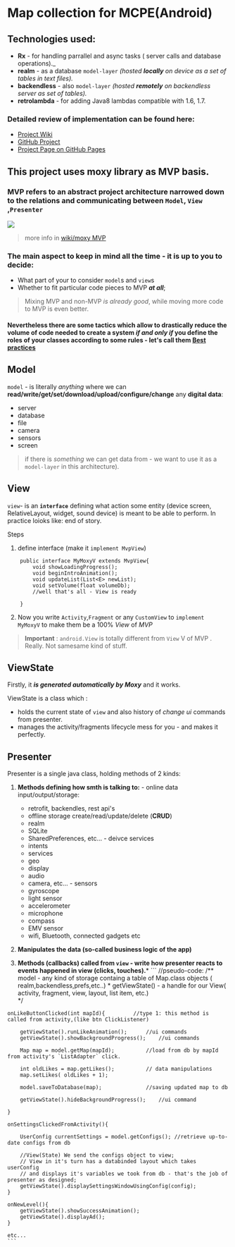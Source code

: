 # Map collection for MCPE(Android)


## Technologies used:
- **Rx** - for handling parrallel and async tasks ( server calls and database operations)._  
- **realm** - as a database `model-layer` _(hosted **locally** on device as a set of tables in text files)._
- **backendless** - also `model-layer` _(hosted **remotely** on backendless server as set of tables)._
- **retrolambda** - for adding Java8 lambdas compatible with 1.6, 1.7.

### Detailed review of implementation can be found here:
- [Project Wiki]()
- [GitHub Project](https://github.com/ffive/mcpe-maps-mvp/projects/1)
- [Project Page on GitHub Pages](https://ffive.github.com/mcpe-maps-mvp)

## This project uses moxy library as MVP basis.

### MVP refers to an abstract project architecture narrowed down to the relations and communicating  between `Model`, `View` ,`Presenter`

![](https://camo.githubusercontent.com/d0a4baaa8261d93d56367a0d82f3be91abdd95bf/68747470733a2f2f686162726173746f726167652e6f72672f66696c65732f6132652f6235312f3862342f61326562353138623436356134646639623437653638373934353139323730642e676966)

>more info in [wiki/moxy MVP](https://github.com/ffive/mcpe-maps-mvp/wiki/Moxy-MVP)

###  The main aspect to keep in mind all the time - it is up to you to decide:
- What part of your to consider `model`s and `view`s
- Whether to fit particular code pieces to MVP _**at all**_;
  
>Mixing MVP and non-MVP *is already good*, while moving more code to MVP is even better.


#### Nevertheless there are some tactics which allow to drastically reduce the volume of code needed to create a system _if and **only if**_ **you define the roles of your classes** according to some rules - let's call them [**Best practices**](https://github.com/ffive/mcpe-maps-mvp/wiki/Best-Practices)

## Model
`model` - is literally _anything_ where we can **read/write/get/set/download/upload/configure/change** any **digital data**:

- server
- database
- file
- camera
- sensors
- screen
>if there is _something_ we can get data from - we want to use it as a `model-layer` in this architecture).
 
 
## View
`view`- is an **`interface`** defining what action some entity (device screen, RelativeLayout, widget, sound device)  is meant to be able to perform. In practice loioks like: 
end of story.

Steps
  
1. define interface (make it `implement MvpView`)
```
	public interface MyMoxyV extends MvpView{
		void showLoadingProgress();
		void beginIntroAnimation();
		void updateList(List<E> newList);
		void setVolume(float volumeDb);
		//well that's all - View is ready

	}
```

2. Now you write `Activity`,`Fragment` or any `CustomView` to `implement MyMoxyV` to make them be a 100% _View_ of _MVP_

>**Important** : `android.View` is totally different from `View` V of MVP  . Really. Not samesame kind of stuff. 

## ViewState
Firstly, it **_is generated automatically by Moxy_** and it works.

ViewState is a class which :
  
- holds the current state of `view` and also history of _change ui_ commands from presenter.
- manages the activity/fragments lifecycle mess for you - and makes it perfectly.
  
## Presenter
Presenter is a single java class, holding methods of 2 kinds:

  1. **Methods defining how smth is talking to:**
    - online data input/output/storage:
      - retrofit, backendles, rest api's  
      - offline storage create/read/update/delete (**CRUD**)
      - realm
      - SQLite
      - SharedPreferences, etc...
    - deivce services
      - intents
      - services
      - geo
      - display
      - audio
      - camera, etc...
    - sensors
      - gyroscope
      - light sensor
      - accelerometer
      - microphone
      - compass
      - EMV sensor
      - wifi, Bluetooth, connected gadgets etc
      
  2. **Manipulates the data (so-called business logic of the app)** 
  
  3. **Methods (callbacks) called from `view` - write how presenter reacts to events happened in view (clicks, touches).***
	```
	//pseudo-code:
	/** model -  any kind of storage containg a table of Map.class objects ( realm,backendless,prefs,etc..)
	*	getViewState() - a handle for our View( activity, fragment, view, layout, list item, etc.)		
	*/	

	onLikeButtonClicked(int mapId){			//type 1: this method is called from activity,(like btn ClickListener)
		
		getViewState().runLikeAnimation();		//ui commands
		getViewState().showBackgroundProgress();	//ui commands
		
		Map map = model.getMap(mapId); 		 	//load from db by mapId from activity's `ListAdapter` click.
		
		int oldLikes = map.getLikes();			// data manipulations
		map.setLikes( oldLikes + 1);
	
		model.saveToDatabase(map);    			//saving updated map to db 
		
		getViewState().hideBackgroundProgress();	//ui command
		
	}

	onSettingsClickedFromActivity(){
		
		UserConfig currentSettings = model.getConfigs(); //retrieve up-to-date configs from db
	
		//View(State) We send the configs object to view;
		// View in it's turn has a databinded layout which takes userConfig 
		// and displays it's variables we took from db - that's the job of presenter as designed;
		getViewState().displaySettingsWindowUsingConfig(config); 	
	}

	onNewLevel(){
		getViewState().showSuccessAnimation();
		getViewState().displayAd();
	}
	
	etc...
	```

